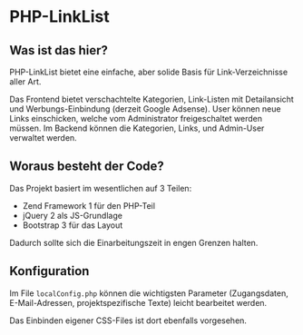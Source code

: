 # PHP-LinkList #

## Was ist das hier? ##

PHP-LinkList bietet eine einfache, aber solide Basis für Link-Verzeichnisse aller Art.

Das Frontend bietet verschachtelte Kategorien, Link-Listen mit Detailansicht und Werbungs-Einbindung (derzeit Google Adsense). User können neue Links einschicken, welche vom Administrator freigeschaltet werden müssen.
Im Backend können die Kategorien, Links, und Admin-User verwaltet werden.

## Woraus besteht der Code?

Das Projekt basiert im wesentlichen auf 3 Teilen:

- Zend Framework 1 für den PHP-Teil
- jQuery 2 als JS-Grundlage
- Bootstrap 3 für das Layout

Dadurch sollte sich die Einarbeitungszeit in engen Grenzen halten.

## Konfiguration

Im File `localConfig.php` können die wichtigsten Parameter (Zugangsdaten, E-Mail-Adressen, projektspezifische Texte) leicht bearbeitet werden.

Das Einbinden eigener CSS-Files ist dort ebenfalls vorgesehen.

